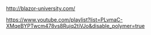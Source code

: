 http://blazor-university.com/

https://www.youtube.com/playlist?list=PLvmaC-XMqeBYPTwcm478vs8Rujq2tiVJo&disable_polymer=true
